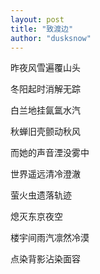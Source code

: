 ```yaml
---
layout: post
title: "致渡边"
author: "dusksnow"
---
```


昨夜风雪遍覆山头

冬阳起时消解无踪

白兰地挂氤氲水汽

秋蝉旧壳颤动秋风

而她的声音湮没雾中



世界遥远清冷澄澈

萤火虫遗落轨迹

熄灭东京夜空

楼宇间雨汽凛然冷漠

点染背影沾染面容